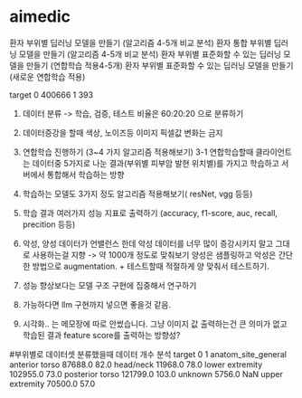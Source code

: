 # aimedic


환자 부위별 딥러닝 모델을 만들기 (알고리즘 4-5개 비교 분석)
환자 통합 부위별 딥러닝 모델을 만들기 (알고리즘 4-5개 비교 분석)
환자 부위별 표준화할 수 있는 딥러닝 모델을 만들기 (연합학습 적용4-5개)
환자 부위별 표준화할 수 있는 딥러닝 모델을 만들기 (새로운 연합학습 적용)



target
0    400666
1       393

1. 데이터 분류 -> 학습, 검증, 테스트 비율은 60:20:20 으로 분류하기

2. 데이터증강을 할때 색상, 노이즈등 이미지 픽셀값 변화는 금지

3. 연합학습 진행하기 (3~4 가지 알고리즘 적용해보기)
3-1 연합학습할때 클라이언트는 데이터중 5가지로 나눈 결과(부위별 피부암 발현 위치별)를 가지고 학습하고 서버에서 통합해서 학습하는 방향

4. 학습하는 모델도 3가지 정도 알고리즘 적용해보기( resNet, vgg 등등)

5. 학습 결과 여러가지 성능 지표로 출력하기 (accuracy, f1-score, auc, recall, precition 등등)

6. 악성, 양성 데이터가 언밸런스 한데 악성 데이터를 너무 많이 증강시키지 말고 그대로 사용하는걸 지향 -> 약 1000개 정도로 맞춰보기 양성은 샘플링하고 악성은 간단한 방법으로 augmentation. + 테스트할때 적절하게 양 맞춰서 테스트하기.
7. 성능 향상보다는 모델 구조 구현에 집중해서 연구하기

8. 가능하다면 llm 구현까지 넣으면 좋을것 같음.

9. 시각화.. 는 메모장에 따로 안썼습니다. 그냥 이미지 값 출력하는건 큰 의미가 없고 학습된 결과 feature score를 출력하는 방향성? 


#부위별로 데이터셋 분류했을때 데이터 개수 분석
target                      0      1
anatom_site_general                 
anterior torso        87688.0   82.0
head/neck             11968.0   78.0
lower extremity      102955.0   73.0
posterior torso      121799.0  103.0
unknown                5756.0    NaN
upper extremity       70500.0   57.0
